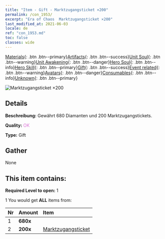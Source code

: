 ```yaml
---
title: "Item - Gift - Marktzugangsticket ×200"
permalink: /con_1953/
excerpt: "Era of Chaos  Marktzugangsticket ×200"
last_modified_at: 2021-06-03
locale: de
ref: "con_1953.md"
toc: false
classes: wide
---
```

 [Materials](/ItemsDE/){: .btn .btn--primary}[Artifacts](/ItemsDE/Artifacts/){: .btn .btn--success}[Unit Soul](/ItemsDE/UnitSoul/){: .btn .btn--warning}[Unit Awakening](/ItemsDE/UnitAwakening/){: .btn .btn--danger}[Hero Soul](/ItemsDE/HeroSoul/){: .btn .btn--info}[Hero Skill](/ItemsDE/HeroSkill/){: .btn .btn--primary}[Gift](/ItemsDE/Gift/){: .btn .btn--success}[Event related](/ItemsDE/Events/){: .btn .btn--warning}[Avatars](/ItemsDE/Avatars/){: .btn .btn--danger}[Consumables](/ItemsDE/Consumables/){: .btn .btn--info}[Unknown](/ItemsDE/Unknown/){: .btn .btn--primary}

 ![Marktzugangsticket ×200](/images/t/i_907578.png)

## Details
 **Beschreibung:** Gewährt 680 Diamanten und 200 Marktzugangstickets.

 **Quality:** <span style="color: #DA70D6">OK</span>

 **Type:** Gift

## Gather

  None

## This item contains:

 **Required Level to open:** 1

 1 You would get **ALL** items  from:

  | Nr | Amount |     Item    |
  |:---|:-------|:------------|
  | 1 |  **680x** | <i class="fas fa-gem"/> |  | 
  | 2 |  **200x** | [Marktzugangsticket](/ItemsDE/con_1157/) |  | 
